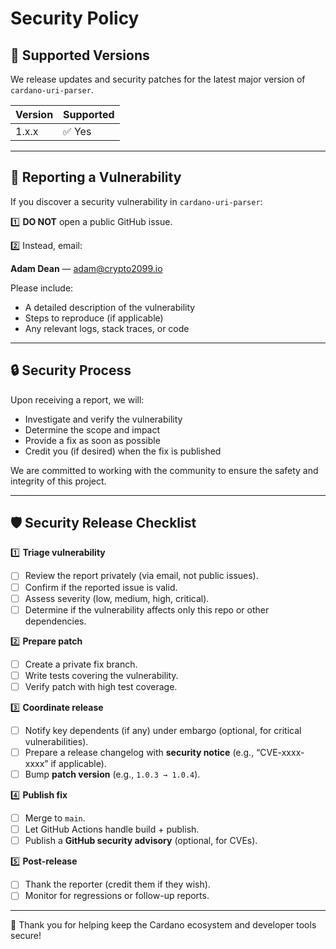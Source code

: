 # Security Policy

## 📅 Supported Versions

We release updates and security patches for the latest major version of
`cardano-uri-parser`.

| Version | Supported |
|---------|-----------|
| 1.x.x   | ✅ Yes     |

---

## 🚨 Reporting a Vulnerability

If you discover a security vulnerability in `cardano-uri-parser`:

1️⃣ **DO NOT** open a public GitHub issue.

2️⃣ Instead, email:

**Adam Dean** — adam@crypto2099.io

Please include:

- A detailed description of the vulnerability
- Steps to reproduce (if applicable)
- Any relevant logs, stack traces, or code

---

## 🔒 Security Process

Upon receiving a report, we will:

- Investigate and verify the vulnerability
- Determine the scope and impact
- Provide a fix as soon as possible
- Credit you (if desired) when the fix is published

We are committed to working with the community to ensure the safety and
integrity of this project.

---

## 🛡️ Security Release Checklist

1️⃣ **Triage vulnerability**

- [ ] Review the report privately (via email, not public issues).
- [ ] Confirm if the reported issue is valid.
- [ ] Assess severity (low, medium, high, critical).
- [ ] Determine if the vulnerability affects only this repo or other
  dependencies.

2️⃣ **Prepare patch**

- [ ] Create a private fix branch.
- [ ] Write tests covering the vulnerability.
- [ ] Verify patch with high test coverage.

3️⃣ **Coordinate release**

- [ ] Notify key dependents (if any) under embargo (optional, for critical
  vulnerabilities).
- [ ] Prepare a release changelog with **security notice** (e.g.,
  “CVE-xxxx-xxxx” if applicable).
- [ ] Bump **patch version** (e.g., `1.0.3 → 1.0.4`).

4️⃣ **Publish fix**

- [ ] Merge to `main`.
- [ ] Let GitHub Actions handle build + publish.
- [ ] Publish a **GitHub security advisory** (optional, for CVEs).

5️⃣ **Post-release**

- [ ] Thank the reporter (credit them if they wish).
- [ ] Monitor for regressions or follow-up reports.

---

🙏 Thank you for helping keep the Cardano ecosystem and developer tools secure!
